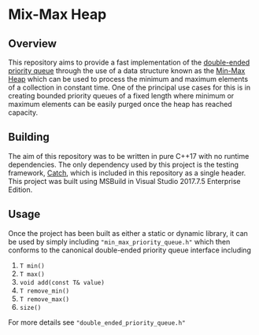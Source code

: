 # Mix-Max Heap

## Overview

This repository aims to provide a fast implementation of the [double-ended priority queue](https://en.wikipedia.org/wiki/Double-ended_priority_queue) through the use of a data structure known as the [Min-Max Heap](https://en.wikipedia.org/wiki/Min-max_heap) which can be used to process the minimum and maximum elements of a collection in constant time. One of the principal use cases for this is in creating bounded priority queues of a fixed length where minimum or maximum elements can be easily purged once the heap has reached capacity.

## Building

The aim of this repository was to be written in pure C++17 with no runtime dependencies. The only dependency used by this project is the testing framework, [Catch](https://github.com/catchorg/Catch2), which is included in this repository as a single header. This project was built using MSBuild in Visual Studio 2017.7.5 Enterprise Edition. 

## Usage

Once the project has been built as either a static or dynamic library, it can be used by simply including `"min_max_priority_queue.h"` which then conforms to the canonical double-ended priority queue interface including

1. `T min()`
2. `T max()`
2. `void add(const T& value)`
2. `T remove_min()`
3. `T remove_max()`
4. `size()`

For more details see `"double_ended_priority_queue.h"`